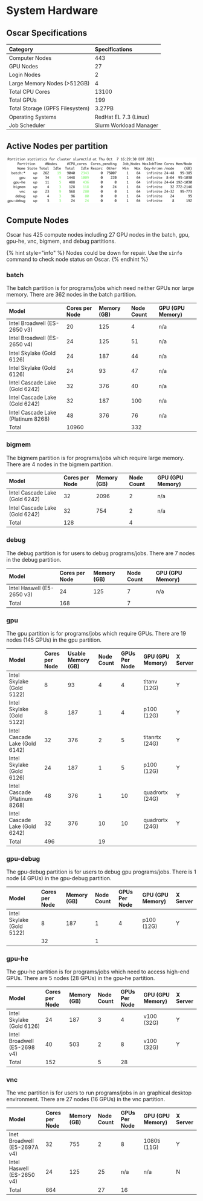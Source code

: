 # System Hardware

## Oscar Specifications

| Category | Specifications |
| :--- | :--- |
| Computer Nodes | 443 |
| GPU Nodes | 27 |
| Login Nodes | 2 |
| Large Memory Nodes \(&gt;512GB\) | 4 |
| Total CPU Cores | 13100 |
| Total GPUs | 199 |
| Total Storage \(GPFS Filesystem\) | 3.27PB |
| Operating Systems | RedHat EL 7.3 \(Linux\) |
| Job Scheduler | Slurm Workload Manager |

## Active Nodes per partition

![](.gitbook/assets/partition.png)

## Compute Nodes

Oscar has 425 compute nodes including 27 GPU nodes in the batch, gpu, gpu-he, vnc, bigmem, and debug partitions.

{% hint style="info" %}
Nodes could be down for repair. Use the `sinfo` command to check node status on Oscar.
{% endhint %}

### batch

The batch partition is for programs/jobs which need neither GPUs nor large memory. There are 362 nodes in the batch partition.

| Model | Cores per Node | Memory \(GB\) | Node Count | GPU \(GPU Memory\) |
| :--- | :--- | :--- | :--- | :--- |
| Intel Broadwell \(ES-2650 v3\) | 20 | 125 | 4 | n/a |
| Intel Broadwell \(ES-2650 v4\) | 24 | 125 | 51 | n/a |
| Intel Skylake  \(Gold 6126\) | 24 | 187 | 44 | n/a |
| Intel Skylake  \(Gold 6126\) | 24 | 93 | 47 | n/a |
| Intel Cascade Lake \(Gold 6242\) | 32 | 376 | 40 | n/a |
| Intel Cascade Lake \(Gold 6242\) | 32 | 187 | 100 | n/a |
| Intel Cascade Lake \(Platinum 8268\) | 48 | 376 | 76 | n/a |
| Total | 10960 |  | 332 |  |

### bigmem

The bigmem partition is for programs/jobs which require large memory. There are 4 nodes in the bigmem partition.

| Model | Cores per Node | Memory \(GB\) | Node Count | GPU \(GPU Memory\) |
| :--- | :--- | :--- | :--- | :--- |
| Intel Cascade Lake \(Gold 6242\) | 32 | 2096 | 2 | n/a |
| Intel Cascade Lake \(Gold 6242\) | 32 | 754 | 2 | n/a |
| Total | 128 |  | 4 |  |

### debug

The debug partition is for users to debug programs/jobs. There are 7 nodes in the debug partition. 

| Model | Cores per Node | Memory \(GB\) | Node Count | GPU \(GPU Memory\) |
| :--- | :--- | :--- | :--- | :--- |
| Intel Haswell \(E5-2650 v3\) | 24 | 125 | 7 | n/a |
| Total | 168 |  | 7 |  |

### gpu

The gpu partition is for programs/jobs which require GPUs. There are 19 nodes \(145 GPUs\) in the gpu partition.

| Model | Cores per Node | Usable Memory \(GB\) | Node Count | GPUs Per Node | GPU \(GPU Memory\) | X Server |
| :--- | :--- | :--- | :--- | :--- | :--- | :--- |
| Intel Skylake \(Gold 5122\) | 8 | 93 | 4 | 4 | titanv \(12G\) | Y |
| Intel Skylake \(Gold 5122\) | 8 | 187 | 1 | 4 | p100 \(12G\) | Y |
| Intel Cascade Lake \(Gold 6142\) | 32 | 376 | 2 | 5 | titanrtx \(24G\) | Y |
| Intel Skylake \(Gold 6126\) | 24 | 187 | 1 | 5 | p100 \(12G\) | Y |
| Intel Cascade \(Platinum 8268\) | 48 | 376 | 1 | 10 | quadrortx \(24G\) | Y |
| Intel Cascade Lake \(Gold 6242\) | 32 | 376 | 10 | 10 | quadrortx \(24G\) | Y |
| Total | 496 |  | 19 |  |  |  |

### gpu-debug

The gpu-debug partition is for users to debug gpu programs/jobs. There is 1 node \(4 GPUs\) in the gpu-debug partition.

| Model | Cores per Node | Memory \(GB\) | Node Count | GPUs Per Node | GPU \(GPU Memory\) | X Server |
| :--- | :--- | :--- | :--- | :--- | :--- | :--- |
| Intel Skylake \(Gold 5122\) | 8 | 187 | 1 | 4 | p100 \(12G\) | Y |
|  | 32 |  | 1 |  |  |  |

### gpu-he

The gpu-he partition is for programs/jobs which need to access high-end GPUs. There are 5 nodes \(28 GPUs\) in the gpu-he partition.

| Model | Cores per Node | Memory \(GB\) | Node Count | GPUs Per Node | GPU \(GPU Memory\) | X Server |
| :--- | :--- | :--- | :--- | :--- | :--- | :--- |
| Intel Skylake \(Gold 6126\) | 24 | 187 | 3 | 4 | v100 \(32G\) | Y |
| Intel Broadwell \(E5-2698 v4\) | 40 | 503 | 2 | 8 | v100 \(32G\) | Y |
| Total | 152 |  | 5 | 28 |  |  |

### vnc

The vnc partition is for users to run programs/jobs in an graphical desktop environment. There are 27 nodes \(16 GPUs\) in the vnc partition.

| Model | Cores per Node | Memory \(GB\) | Node Count | GPUs Per Node | GPU \(GPU Memory\) | X Server |
| :--- | :--- | :--- | :--- | :--- | :--- | :--- |
| Inet Broadwell \(E5-2697A v4\) | 32 | 755 | 2 | 8 | 1080ti \(11G\) | Y |
| Intel Haswell \(ES-2650 v4\) | 24 | 125 | 25 | n/a | n/a | N |
| Total | 664 |  | 27 | 16 |  |  |

